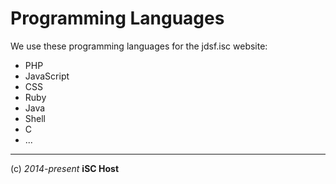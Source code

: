 Programming Languages
====

We use these programming languages for the jdsf.isc website:

* PHP
* JavaScript
* CSS
* Ruby
* Java
* Shell
* C
* ...

----
(c) *2014-present* **iSC Host**

